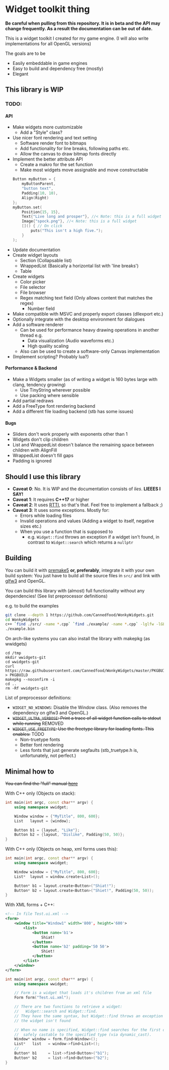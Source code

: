 # Widget toolkit thing

**Be careful when pulling from this repository. It is in beta and the API may change frequently. As a result the documentation can be out of date.**

This is a widget toolkit I created for my game engine.
(I will also write implementations for all OpenGL versions)

The goals are to be
- Easily embeddable in game engines
- Easy to build and dependency free (mostly)
- Elegant

## This library is WIP
### TODO:
#### API
- Make widgets more customizable
	- Add a "Style" class?
- Use nicer font rendering and text setting
	- Software render font to bitmaps
	- Add functionality for line breaks, following paths etc.
	- Allow the canvas to draw bitmap fonts directly
- Implement the better attribute API
	- Create a makro for the set function
	- Make most widgets move assignable and move constructable
	```C++
	Button myButton = {
		myButtonParent,
		"button text",
		Padding(10, 10),
		Align(Right)
	};
	myButton.set(
		Position{15, 15},
		Text{"Live long and prosper"}, //< Note: this is a full widget
		Image{"spock.png"}, //< Note: this is a full widget
		[]() { // On click
			puts("This isn't a high five.");
		}
	);
	```
- Update documentation
- Create widget layouts
	- Section (Collapsable list)
	- WrappedList (Basically a horizontal list with 'line breaks')
	- Table
- Create widgets
	- Color picker
	- File selector
	- File browser
	- Regex matching text field (Only allows content that matches the regex)
		- Number field
- Make compatible with MSVC and properly export classes (dllexport etc.)
- Optionally integrate with the desktop environment for dialogues
- Add a software renderer
	- Can be used for performance heavy drawing operations in another thread e.g.
		- Data visualization (Audio waveforms etc.)
		- High quality scaling
	- Also can be used to create a software-only Canvas implementation
- (Implement scripting? Probably lua?)

#### Performance & Backend
- Make a Widgets smaller (as of writing a widget is 160 bytes large with clang, tendency growing)
	- Use TinyString wherever possible
	- Use packing where sensible
- Add partial redraws
- Add a FreeType font rendering backend
- Add a different file loading backend (stb has some issues)

#### Bugs
- Sliders don't work properly with exponents other than 1
- Widgets don't clip children
- List and WrappedList doesn't balance the remaining space between children with AlignFill
- WrappedList doesn't fill gaps
- Padding is ignored

## Should I use this library
- **Caveat 0**: No. It is WIP and the documentation consists of *lies*. **LIEEES I SAY!**
- **Caveat 1**: It requires **C++17** or higher
- **Caveat 2**: It uses [RTTI](https://en.wikipedia.org/wiki/Run-time_type_information), so that's that. Feel free to implement a fallback ;)
- **Caveat 3**: It uses some exceptions.
  Mostly for:
  - Errors while loading files
  - Invalid operations and values (Adding a widget to itself, negative sizes etc.)
  - When you use a function that is supposed to
    - e.g. `Widget::find` throws an exception if a widget isn't found, in contrast to `Widget::search` which returns a `nullptr`

## Building

You can build it with [premake5](https://github.com/premake/premake-core/wiki) **or, preferably**, integrate it with your own build system:
You just have to build all the source files in `src/` and link with [glfw3](http://www.glfw.org) and OpenGL.

You can build this library with (almost) full functionality without any dependencies! (See list preprocessor definitions)

e.g. to build the examples
```bash
git clone --depth 1 https://github.com/Cannedfood/WonkyWidgets.git
cd WonkyWidgets
c++ `find ./src/ -name *.cpp` `find ./example/ -name *.cpp` -lglfw -lGL --std=c++17 -o example.bin
./example.bin
```

On arch-like systems you can also install the library with makepkg (as wwidgets)
```
cd /tmp
mkdir wwidgets-git
cd wwidgets-git
curl https://raw.githubusercontent.com/Cannedfood/WonkyWidgets/master/PKGBUILD > PKGBUILD
makepkg --noconfirm -i
cd ..
rm -Rf wwidgets-git
```

List of preprocessor definitions:
- `WIDGET_NO_WINDOWS`: Disable the Window class. (Also removes the dependency on glfw3 and OpenGL.)
- ~~`WIDGET_ULTRA_VERBOSE`: Print a trace of all widget function calls to stdout while running~~ REMOVED
- ~~`WIDGET_USE_FREETYPE`: Use the freetype library for loading fonts. This enables:~~ TODO
	- Non-truetype fonts
	- Better font rendering
	- Less fonts that just generate segfaults (stb_truetype.h is, unfortunately, not perfect.)

## Minimal how to

~~You can find the "full" manual [here](Manual.md)~~

With C++ only (Objects on stack):
```c++
int main(int argc, const char** argv) {
	using namespace wwidget;

	Window window = {"MyTitle", 800, 600};
	List   layout = {window};

	Button b1 = {layout, "Like"};
	Button b2 = {layout, "Dislike", Padding(50, 50)};
}
```

With C++ only (Objects on heap, xml forms uses this):
```c++
int main(int argc, const char** argv) {
	using namespace wwidget;

	Window window = {"MyTitle", 800, 600};
	List*  layout = window.create<List>();

	Button* b1 = layout.create<Button>("Shiat!");
	Button* b2 = layout.create<Button>("Shiet!", Padding(50, 50));
}
```

With XML forms + C++:
```xml
<!-- In file Test.ui.xml -->
<form>
	<window title="Window1" width='800', height='600'>
		<list>
			<button name='b1'>
				Shiat!
			</button>
			<button name='b2' padding='50 50'>
				Shiet!
			</button>
		</list>
	</window>
</form>
```

```c++
int main(int argc, const char** argv) {
	using namespace wwidget;

	// Form is a widget that loads it's children from an xml file
	Form form("Test.ui.xml");

	// There are two functions to retrieve a widget:
	//   Widget::search and Widget::find.
	// They have the same syntax, but Widget::find throws an exception when
	// the widget isn't found

	// When no name is specified, Widget::find searches for the first object
	//  safely castable to the specified type (via dynamic_cast).
	Window* window = form.find<Window>();
	List*   list   = window->find<List>();
	//
	Button* b1     = list->find<Button>("b1");
	Button* b2     = list->find<Button>("b2");
}
```
